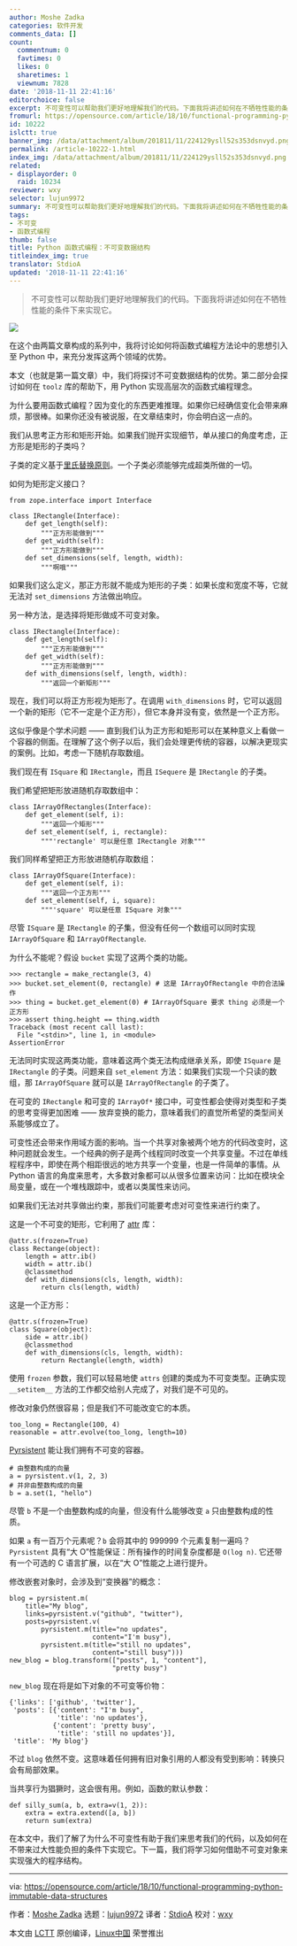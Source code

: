 ```yaml
---
author: Moshe Zadka
categories: 软件开发
comments_data: []
count:
  commentnum: 0
  favtimes: 0
  likes: 0
  sharetimes: 1
  viewnum: 7828
date: '2018-11-11 22:41:16'
editorchoice: false
excerpt: 不可变性可以帮助我们更好地理解我们的代码。下面我将讲述如何在不牺牲性能的条件下来实现它。
fromurl: https://opensource.com/article/18/10/functional-programming-python-immutable-data-structures
id: 10222
islctt: true
banner_img: /data/attachment/album/201811/11/224129ysll52s353dsnvyd.png
permalink: /article-10222-1.html
index_img: /data/attachment/album/201811/11/224129ysll52s353dsnvyd.png.thumb.jpg
related:
- displayorder: 0
  raid: 10234
reviewer: wxy
selector: lujun9972
summary: 不可变性可以帮助我们更好地理解我们的代码。下面我将讲述如何在不牺牲性能的条件下来实现它。
tags:
- 不可变
- 函数式编程
thumb: false
title: Python 函数式编程：不可变数据结构
titleindex_img: true
translator: StdioA
updated: '2018-11-11 22:41:16'
---
```



> 
> 不可变性可以帮助我们更好地理解我们的代码。下面我将讲述如何在不牺牲性能的条件下来实现它。
> 
> 
> 


![](/data/attachment/album/201811/11/224129ysll52s353dsnvyd.png)


在这个由两篇文章构成的系列中，我将讨论如何将函数式编程方法论中的思想引入至 Python 中，来充分发挥这两个领域的优势。


本文（也就是第一篇文章）中，我们将探讨不可变数据结构的优势。第二部分会探讨如何在 `toolz` 库的帮助下，用 Python 实现高层次的函数式编程理念。


为什么要用函数式编程？因为变化的东西更难推理。如果你已经确信变化会带来麻烦，那很棒。如果你还没有被说服，在文章结束时，你会明白这一点的。


我们从思考正方形和矩形开始。如果我们抛开实现细节，单从接口的角度考虑，正方形是矩形的子类吗？


子类的定义基于[里氏替换原则](https://en.wikipedia.org/wiki/Liskov_substitution_principle)。一个子类必须能够完成超类所做的一切。


如何为矩形定义接口？



```
from zope.interface import Interface

class IRectangle(Interface):
    def get_length(self):
        """正方形能做到"""
    def get_width(self):
        """正方形能做到"""
    def set_dimensions(self, length, width):
        """啊哦"""
```

如果我们这么定义，那正方形就不能成为矩形的子类：如果长度和宽度不等，它就无法对 `set_dimensions` 方法做出响应。


另一种方法，是选择将矩形做成不可变对象。



```
class IRectangle(Interface):
    def get_length(self):
        """正方形能做到"""
    def get_width(self):
        """正方形能做到"""
    def with_dimensions(self, length, width):
        """返回一个新矩形"""
```

现在，我们可以将正方形视为矩形了。在调用 `with_dimensions` 时，它可以返回一个新的矩形（它不一定是个正方形），但它本身并没有变，依然是一个正方形。


这似乎像是个学术问题 —— 直到我们认为正方形和矩形可以在某种意义上看做一个容器的侧面。在理解了这个例子以后，我们会处理更传统的容器，以解决更现实的案例。比如，考虑一下随机存取数组。


我们现在有 `ISquare` 和 `IRectangle`，而且 `ISequere` 是 `IRectangle` 的子类。


我们希望把矩形放进随机存取数组中：



```
class IArrayOfRectangles(Interface):
    def get_element(self, i):
        """返回一个矩形"""
    def set_element(self, i, rectangle):
        """'rectangle' 可以是任意 IRectangle 对象"""
```

我们同样希望把正方形放进随机存取数组：



```
class IArrayOfSquare(Interface):
    def get_element(self, i):
        """返回一个正方形"""
    def set_element(self, i, square):
        """'square' 可以是任意 ISquare 对象"""
```

尽管 `ISquare` 是 `IRectangle` 的子集，但没有任何一个数组可以同时实现 `IArrayOfSquare` 和 `IArrayOfRectangle`.


为什么不能呢？假设 `bucket` 实现了这两个类的功能。



```
>>> rectangle = make_rectangle(3, 4)
>>> bucket.set_element(0, rectangle) # 这是 IArrayOfRectangle 中的合法操作
>>> thing = bucket.get_element(0) # IArrayOfSquare 要求 thing 必须是一个正方形
>>> assert thing.height == thing.width
Traceback (most recent call last):
  File "<stdin>", line 1, in <module>
AssertionError
```

无法同时实现这两类功能，意味着这两个类无法构成继承关系，即使 `ISquare` 是 `IRectangle` 的子类。问题来自 `set_element` 方法：如果我们实现一个只读的数组，那 `IArrayOfSquare` 就可以是 `IArrayOfRectangle` 的子类了。


在可变的 `IRectangle` 和可变的 `IArrayOf*` 接口中，可变性都会使得对类型和子类的思考变得更加困难 —— 放弃变换的能力，意味着我们的直觉所希望的类型间关系能够成立了。


可变性还会带来作用域方面的影响。当一个共享对象被两个地方的代码改变时，这种问题就会发生。一个经典的例子是两个线程同时改变一个共享变量。不过在单线程程序中，即使在两个相距很远的地方共享一个变量，也是一件简单的事情。从 Python 语言的角度来思考，大多数对象都可以从很多位置来访问：比如在模块全局变量，或在一个堆栈跟踪中，或者以类属性来访问。


如果我们无法对共享做出约束，那我们可能要考虑对可变性来进行约束了。


这是一个不可变的矩形，它利用了 [attr](https://www.attrs.org/en/stable/) 库：



```
@attr.s(frozen=True)
class Rectange(object):
    length = attr.ib()
    width = attr.ib()
    @classmethod
    def with_dimensions(cls, length, width):
        return cls(length, width)
```

这是一个正方形：



```
@attr.s(frozen=True)
class Square(object):
    side = attr.ib()
    @classmethod
    def with_dimensions(cls, length, width):
        return Rectangle(length, width)
```

使用 `frozen` 参数，我们可以轻易地使 `attrs` 创建的类成为不可变类型。正确实现 `__setitem__` 方法的工作都交给别人完成了，对我们是不可见的。


修改对象仍然很容易；但是我们不可能改变它的本质。



```
too_long = Rectangle(100, 4)
reasonable = attr.evolve(too_long, length=10)
```

[Pyrsistent](https://pyrsistent.readthedocs.io/en/latest/) 能让我们拥有不可变的容器。



```
# 由整数构成的向量
a = pyrsistent.v(1, 2, 3)
# 并非由整数构成的向量
b = a.set(1, "hello")
```

尽管 `b` 不是一个由整数构成的向量，但没有什么能够改变 `a` 只由整数构成的性质。


如果 `a` 有一百万个元素呢？`b` 会将其中的 999999 个元素复制一遍吗？`Pyrsistent` 具有“大 O”性能保证：所有操作的时间复杂度都是 `O(log n)`. 它还带有一个可选的 C 语言扩展，以在“大 O”性能之上进行提升。


修改嵌套对象时，会涉及到“变换器”的概念：



```
blog = pyrsistent.m(
    title="My blog",
    links=pyrsistent.v("github", "twitter"),
    posts=pyrsistent.v(
        pyrsistent.m(title="no updates",
                     content="I'm busy"),
        pyrsistent.m(title="still no updates",
                     content="still busy")))
new_blog = blog.transform(["posts", 1, "content"],
                          "pretty busy")
```

`new_blog` 现在将是如下对象的不可变等价物：



```
{'links': ['github', 'twitter'],
 'posts': [{'content': "I'm busy",
            'title': 'no updates'},
           {'content': 'pretty busy',
            'title': 'still no updates'}],
 'title': 'My blog'}
```

不过 `blog` 依然不变。这意味着任何拥有旧对象引用的人都没有受到影响：转换只会有局部效果。


当共享行为猖獗时，这会很有用。例如，函数的默认参数：



```
def silly_sum(a, b, extra=v(1, 2)):
    extra = extra.extend([a, b])
    return sum(extra)
```

在本文中，我们了解了为什么不可变性有助于我们来思考我们的代码，以及如何在不带来过大性能负担的条件下实现它。下一篇，我们将学习如何借助不可变对象来实现强大的程序结构。




---


via: <https://opensource.com/article/18/10/functional-programming-python-immutable-data-structures>


作者：[Moshe Zadka](https://opensource.com/users/moshez) 选题：[lujun9972](https://github.com/lujun9972) 译者：[StdioA](https://github.com/StdioA) 校对：[wxy](https://github.com/wxy)


本文由 [LCTT](https://github.com/LCTT/TranslateProject) 原创编译，[Linux中国](https://linux.cn/) 荣誉推出